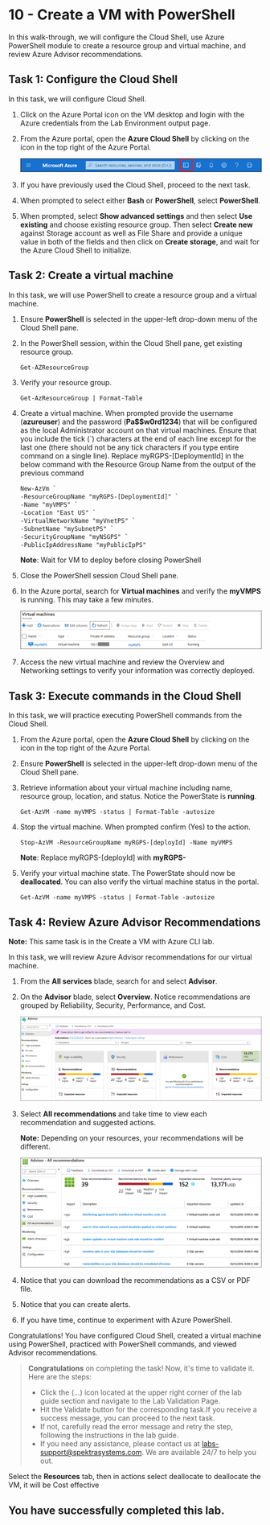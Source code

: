 # 10 - Create a VM with PowerShell

In this walk-through, we will configure the Cloud Shell, use Azure PowerShell module to create a resource group and virtual machine, and review Azure Advisor recommendations.

## Task 1: Configure the Cloud Shell

In this task, we will configure Cloud Shell.

1. Click on the Azure Portal icon on the VM desktop and login with the Azure credentials from the Lab Environment output page.

2. From the Azure portal, open the **Azure Cloud Shell** by clicking on the icon in the top right of the Azure Portal.

    ![Screenshot of Azure Portal Azure Cloud Shell icon.](../images/AZ-900-1001.png)

3. If you have previously used the Cloud Shell, proceed to the next task.

4. When prompted to select either **Bash** or **PowerShell**, select **PowerShell**.

5. When prompted, select **Show advanced settings** and then select **Use existing** and choose existing resource group. Then select **Create new** against Storage account as well as File Share and provide a unique value in both of the fields and then click on **Create storage**, and wait for the Azure Cloud Shell to initialize.


## Task 2: Create a virtual machine

In this task, we will use PowerShell to create a resource group and a virtual machine.

1. Ensure **PowerShell** is selected in the upper-left drop-down menu of the Cloud Shell pane.

2. In the PowerShell session, within the Cloud Shell pane, get existing resource group.

    ```
    Get-AZResourceGroup
    ```

3. Verify your resource group.

    ```
    Get-AzResourceGroup | Format-Table
    ```

4. Create a virtual machine. When prompted provide the username (**azureuser**) and the password (**Pa$$w0rd1234**) that will be configured as the local Administrator account on that virtual machines. Ensure that you include the tick (`) characters at the end of each line except for the last one (there should not be any tick characters if you type entire command on a single line). Replace myRGPS-[DeploymentId] in the below command with the Resource Group Name from the output of the previous command

    ```
    New-AzVm `
    -ResourceGroupName "myRGPS-[DeploymentId]" `
    -Name "myVMPS" `
    -Location "East US" `
    -VirtualNetworkName "myVnetPS" `
    -SubnetName "mySubnetPS" `
    -SecurityGroupName "myNSGPS" `
    -PublicIpAddressName "myPublicIpPS"
    ```

    **Note**: Wait for VM to deploy before closing PowerShell

5. Close the PowerShell session Cloud Shell pane.

6. In the Azure portal, search for **Virtual machines** and verify the **myVMPS** is running. This may take a few minutes.

    ![Screenshot of the virtual machines page with myVMPS in a running state.](../images/AZ-900-10-02.png)

7. Access the new virtual machine and review the Overview and Networking settings to verify your information was correctly deployed.


## Task 3: Execute commands in the Cloud Shell

In this task, we will practice executing PowerShell commands from the Cloud Shell.

1. From the Azure portal, open the **Azure Cloud Shell** by clicking on the icon in the top right of the Azure Portal.

2. Ensure **PowerShell** is selected in the upper-left drop-down menu of the Cloud Shell pane.

3. Retrieve information about your virtual machine including name, resource group, location, and status. Notice the PowerState is **running**.

    ```
    Get-AzVM -name myVMPS -status | Format-Table -autosize
    ```

4. Stop the virtual machine. When prompted confirm (Yes) to the action.

    ```
    Stop-AzVM -ResourceGroupName myRGPS-[deployId] -Name myVMPS
    ```
    **Note**: Replace myRGPS-[deployId] with **myRGPS-<inject key="DeploymentID" enableCopy="false" />**

5. Verify your virtual machine state. The PowerState should now be **deallocated**. You can also verify the virtual machine status in the portal.

    ```
    Get-AzVM -name myVMPS -status | Format-Table -autosize
    ```

## Task 4: Review Azure Advisor Recommendations


**Note:** This same task is in the Create a VM with Azure CLI lab.

In this task, we will review Azure Advisor recommendations for our virtual machine.

1. From the **All services** blade, search for and select **Advisor**.

2. On the **Advisor** blade, select **Overview**. Notice recommendations are grouped by Reliability, Security, Performance, and Cost.

    ![Screenshot of the Advisor Overview page. ](../images/AZ-900-10-03.png)

3. Select **All recommendations** and take time to view each recommendation and suggested actions.

    **Note:** Depending on your resources, your recommendations will be different.

    ![Screenshot of the Advisor All recommendations page. ](../images/AZ-900-10-04.png)

4. Notice that you can download the recommendations as a CSV or PDF file.

5. Notice that you can create alerts.

6. If you have time, continue to experiment with Azure PowerShell.

Congratulations! You have configured Cloud Shell, created a virtual machine using PowerShell, practiced with PowerShell commands, and viewed Advisor recommendations.

> **Congratulations** on completing the task! Now, it's time to validate it. Here are the steps:
> - Click the (...) icon located at the upper right corner of the lab guide section and navigate to the Lab Validation Page.
> - Hit the Validate button for the corresponding task.If you receive a success message, you can proceed to the next task. 
> - If not, carefully read the error message and retry the step, following the instructions in the lab guide.
> - If you need any assistance, please contact us at labs-support@spektrasystems.com. We are available 24/7 to help you out.

Select the **Resources** tab, then in actions select deallocate to deallocate the VM, it will be Cost effective

## You have successfully completed this lab.